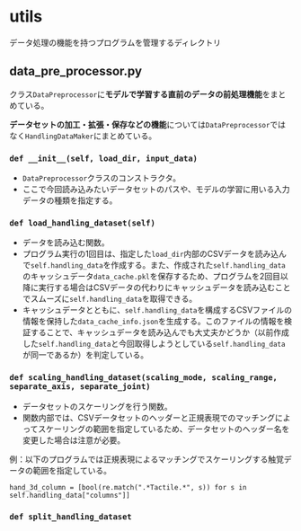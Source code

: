 # utils
データ処理の機能を持つプログラムを管理するディレクトリ

## data_pre_processor.py
クラス`DataPreprocessor`に**モデルで学習する直前のデータの前処理機能**をまとめている。

**データセットの加工・拡張・保存などの機能**については`DataPreprocessor`ではなく`HandlingDataMaker`にまとめている。

###  `def __init__(self, load_dir, input_data)`
- `DataPreprocessor`クラスのコンストラクタ。
- ここで今回読み込みたいデータセットのパスや、モデルの学習に用いる入力データの種類を指定する。

### `def load_handling_dataset(self)`
- データを読み込む関数。
- プログラム実行の1回目は、指定した`load_dir`内部のCSVデータを読み込んで`self.handling_data`を作成する。また、作成された`self.handling_data`のキャッシュデータ`data_cache.pkl`を保存するため、プログラムを2回目以降に実行する場合はCSVデータの代わりにキャッシュデータを読み込むことでスムーズに`self.handling_data`を取得できる。
- キャッシュデータとともに、`self.handling_data`を構成するCSVファイルの情報を保持した`data_cache_info.json`を生成する。このファイルの情報を検証することで、キャッシュデータを読み込んでも大丈夫かどうか（以前作成した`self.handling_data`と今回取得しようとしている`self.handling_data`が同一であるか）を判定している。

### `def scaling_handling_dataset(scaling_mode, scaling_range, separate_axis, separate_joint)`
- データセットのスケーリングを行う関数。
- 関数内部では、CSVデータセットのヘッダーと正規表現でのマッチングによってスケーリングの範囲を指定しているため、データセットのヘッダー名を変更した場合は注意が必要。

例：以下のプログラムでは正規表現によるマッチングでスケーリングする触覚データの範囲を指定している。
```
hand_3d_column = [bool(re.match(".*Tactile.*", s)) for s in self.handling_data["columns"]]
```

### `def split_handling_dataset`